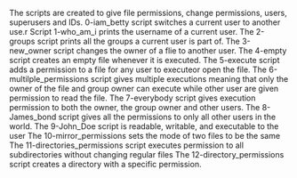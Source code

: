 The scripts are created to give file permissions, change permissions, users, superusers and IDs.
0-iam_betty script switches a current user to another use.r
Script 1-who_am_i prints the username of a current user.
The 2-groups script prints all the groups a current user is part of.
The 3-new_owner script changes the owner of a flie to another user.
The 4-empty script creates an empty file whenever it is executed.
The 5-execute script adds a permission to a file for any user to executeor open the file.
The 6-multilple_permissions script gives multiple executions meaning that only the owner of the file and group owner can execute while other user are given permission to read the file.
The 7-everybody script gives execution permission to both the owner, the group owner and other users.
The 8-James_bond script gives all the permissions to only all other users in the world.
The 9-John_Doe script is readable, writable, and executable to the user
The 10-mirror_permissions sets the mode of two files to be the same
The 11-directories_permissions script executes permission to all subdirectories without changing regular files
The 12-directory_permissions script creates a directory with a specific permission.
